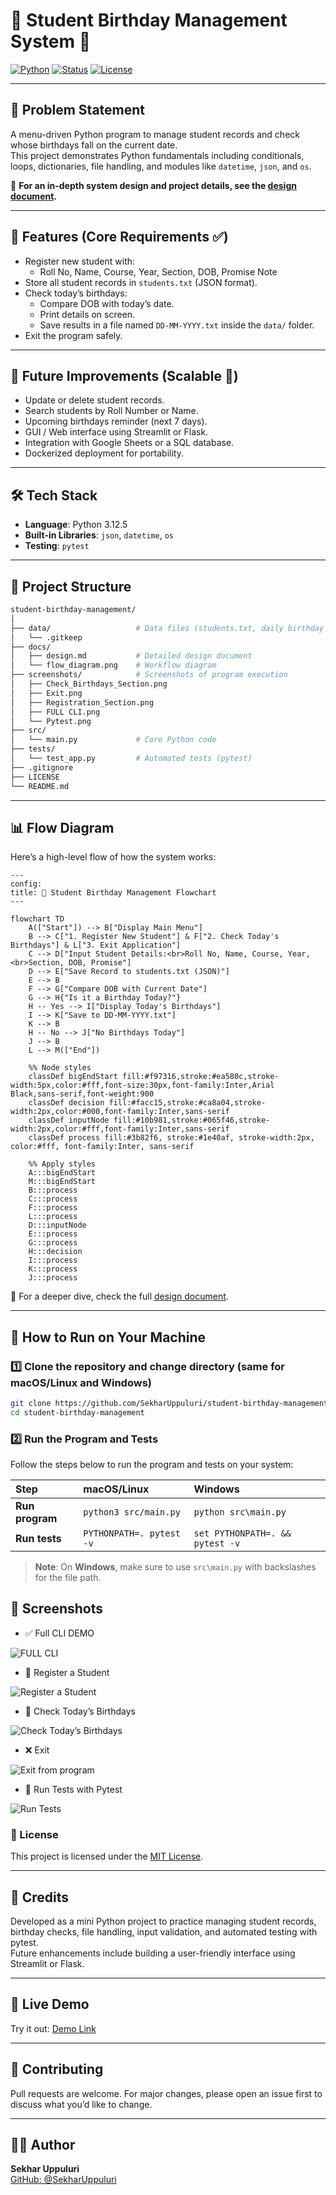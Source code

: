 # 🎂 Student Birthday Management System 🎉

[![Python](https://img.shields.io/badge/Python-3.12.5-blue.svg)](https://www.python.org/)
[![Status](https://img.shields.io/badge/Project-Mini%20Project-success)]()
[![License](https://img.shields.io/badge/License-MIT-green.svg)](LICENSE)

---

## 📌 Problem Statement

A menu-driven Python program to manage student records and check whose birthdays fall on the current date.  
This project demonstrates Python fundamentals including conditionals, loops, dictionaries, file handling, and modules like `datetime`, `json`, and `os`.

📄 **For an in-depth system design and project details, see the [design document](docs/design.md).**

---

## 🚀 Features (Core Requirements ✅)

- Register new student with:
  - Roll No, Name, Course, Year, Section, DOB, Promise Note  
- Store all student records in `students.txt` (JSON format).  
- Check today’s birthdays:
  - Compare DOB with today’s date.  
  - Print details on screen.  
  - Save results in a file named `DD-MM-YYYY.txt` inside the `data/` folder.  
- Exit the program safely.  

---

## 🔮 Future Improvements (Scalable 🚀)

- Update or delete student records.  
- Search students by Roll Number or Name.  
- Upcoming birthdays reminder (next 7 days).  
- GUI / Web interface using Streamlit or Flask.  
- Integration with Google Sheets or a SQL database.  
- Dockerized deployment for portability.  

---

## 🛠 Tech Stack

- **Language**: Python 3.12.5  
- **Built-in Libraries**: `json`, `datetime`, `os`  
- **Testing**: `pytest`

---

## 📂 Project Structure

```bash
student-birthday-management/
│
├── data/                   # Data files (students.txt, daily birthday lists)
│   └── .gitkeep
├── docs/
│   ├── design.md           # Detailed design document
│   └── flow_diagram.png    # Workflow diagram
├── screenshots/            # Screenshots of program execution
│   ├── Check_Birthdays_Section.png
│   ├── Exit.png
│   ├── Registration_Section.png
│   ├── FULL CLI.png
│   └── Pytest.png
├── src/
│   └── main.py             # Core Python code
├── tests/
│   └── test_app.py         # Automated tests (pytest)
├── .gitignore
├── LICENSE
└── README.md
``` 
---

## 📊 Flow Diagram

Here’s a high-level flow of how the system works:

```mermaid
---
config:
title: 🎂 Student Birthday Management Flowchart
---

flowchart TD
    A(["Start"]) --> B["Display Main Menu"]
    B --> C["1. Register New Student"] & F["2. Check Today's Birthdays"] & L["3. Exit Application"]
    C --> D["Input Student Details:<br>Roll No, Name, Course, Year,<br>Section, DOB, Promise"]
    D --> E["Save Record to students.txt (JSON)"]
    E --> B
    F --> G["Compare DOB with Current Date"]
    G --> H{"Is it a Birthday Today?"}
    H -- Yes --> I["Display Today's Birthdays"]
    I --> K["Save to DD-MM-YYYY.txt"]
    K --> B
    H -- No --> J["No Birthdays Today"]
    J --> B
    L --> M(["End"])

    %% Node styles
    classDef bigEndStart fill:#f97316,stroke:#ea580c,stroke-width:5px,color:#fff,font-size:30px,font-family:Inter,Arial Black,sans-serif,font-weight:900
    classDef decision fill:#facc15,stroke:#ca8a04,stroke-width:2px,color:#000,font-family:Inter,sans-serif
    classDef inputNode fill:#10b981,stroke:#065f46,stroke-width:2px,color:#fff,font-family:Inter,sans-serif
    classDef process fill:#3b82f6, stroke:#1e40af, stroke-width:2px, color:#fff, font-family:Inter, sans-serif

    %% Apply styles
    A:::bigEndStart
    M:::bigEndStart
    B:::process
    C:::process
    F:::process
    L:::process
    D:::inputNode
    E:::process
    G:::process
    H:::decision
    I:::process
    K:::process
    J:::process

```
<!-- <p align="center">
  <img src="docs/Project%20Flow%20Chart%20%5Blec%5D.png" alt="System Flow Diagram" width="600">
</p> -->

📄 For a deeper dive, check the full [design document](docs/design.md).

---

## 🚀 How to Run on Your Machine

### 1️⃣ Clone the repository and change directory (same for macOS/Linux and Windows)
```bash
git clone https://github.com/SekharUppuluri/student-birthday-management.git
cd student-birthday-management
```

### 2️⃣ Run the Program and Tests

Follow the steps below to run the program and tests on your system:

|   Step       |      macOS/Linux           |       Windows                   |
|:------------- |:--------------------------|:-------------------------------|
| **Run program** | `python3 src/main.py`      | `python src\main.py`             |
| **Run tests**   | `PYTHONPATH=. pytest -v`   | `set PYTHONPATH=. && pytest -v` |

> **Note**: On **Windows**, make sure to use `src\main.py` with backslashes for the file path.


## 📸 Screenshots
- ✅ Full CLI DEMO

![FULL CLI ](Screenshots/FULL%20CLI.png)

- 📝 Register a Student
  
![Register a Student](Screenshots/Registration_Section.png)

- 🎉 Check Today’s Birthdays

![Check Today’s Birthdays](Screenshots/Check_Birthdays_Section.png)

- ❌ Exit 

![Exit from program](Screenshots/Exit.png)

- 🧪 Run Tests with Pytest

![Run Tests](Screenshots/Pytest.png)

### 📜 License  
This project is licensed under the [MIT License](LICENSE).

---

## 🙌 Credits  
Developed as a mini Python project to practice managing student records, birthday checks, file handling, input validation, and automated testing with pytest.  
Future enhancements include building a user-friendly interface using Streamlit or Flask.

---

## 🔗 Live Demo  
Try it out: [Demo Link](https://your-demo-link.com)  <!-- Replace with actual link or remove if not available -->

---

## 🤝 Contributing  
 Pull requests are welcome. For major changes, please open an issue first to discuss what you’d like to change.

---

## 🧑‍💻 Author  
**Sekhar Uppuluri**  
[GitHub: @SekharUppuluri](https://github.com/SekharUppuluri)


